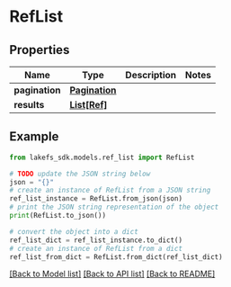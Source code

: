 # RefList


## Properties

Name | Type | Description | Notes
------------ | ------------- | ------------- | -------------
**pagination** | [**Pagination**](Pagination.md) |  | 
**results** | [**List[Ref]**](Ref.md) |  | 

## Example

```python
from lakefs_sdk.models.ref_list import RefList

# TODO update the JSON string below
json = "{}"
# create an instance of RefList from a JSON string
ref_list_instance = RefList.from_json(json)
# print the JSON string representation of the object
print(RefList.to_json())

# convert the object into a dict
ref_list_dict = ref_list_instance.to_dict()
# create an instance of RefList from a dict
ref_list_from_dict = RefList.from_dict(ref_list_dict)
```
[[Back to Model list]](../README.md#documentation-for-models) [[Back to API list]](../README.md#documentation-for-api-endpoints) [[Back to README]](../README.md)


